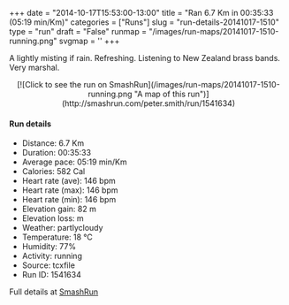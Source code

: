 +++
date = "2014-10-17T15:53:00-13:00"
title = "Ran 6.7 Km in 00:35:33 (05:19 min/Km)"
categories = ["Runs"]
slug = "run-details-20141017-1510"
type = "run"
draft = "False"
runmap = "/images/run-maps/20141017-1510-running.png"
svgmap = '<polyline points="85 48, 90 39, 91 34, 78 31, 61 37, 40 54, 36 57, 35 58, 6 68, 2 65, 0 64, 1 60, 22 47, 44 33, 58 39, 78 32, 83 32, 98 34, 100 35, 94 45, 92 44, 89 46, 86 53, 82 53, 85 48">'
+++

A lightly misting if rain. Refreshing. Listening to New Zealand brass bands. Very marshal. 



<!--more-->

<center>
[![Click to see the run on SmashRun](/images/run-maps/20141017-1510-running.png "A map of this run")](http://smashrun.com/peter.smith/run/1541634)
</center>

#### Run details

* Distance: 6.7 Km
* Duration: 00:35:33
* Average pace: 05:19 min/Km
* Calories: 582 Cal
* Heart rate (ave): 146 bpm
* Heart rate (max): 146 bpm
* Heart rate (min): 146 bpm
* Elevation gain: 82 m
* Elevation loss:  m
* Weather: partlycloudy
* Temperature: 18 &deg;C
* Humidity: 77%
* Activity: running
* Source: tcxfile
* Run ID: 1541634

Full details at [SmashRun](http://smashrun.com/peter.smith/run/1541634)